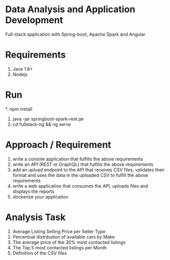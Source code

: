 # Data Analysis and Application Development
Full-stack application with Spring-boot, Apache Spark and Angular

# Requirements
1. Java 1.8+
2. Nodejs

# Run
*. npm install
1. java -jar springboot-spark-rest.jar
2. cd fullstack-ng && ng serve

# Approach / Requirement

1. write a console application that fulfills the above requirements
2. write an API (REST or GraphQL) that fulfills the above requirements
3. add an upload endpoint to the API that receives CSV files, validates their format and uses the data
in the uploaded CSV to fulfill the above requirements
4. write a web application that consumes the API, uploads files and displays the reports
5. dockerize your application

# Analysis Task
1. Average Listing Selling Price per Seller Type
2. Percentual distribution of available cars by Make
3. The average price of the 30% most contacted listings
4. The Top 5 most contacted listings per Month
5. Definition of the CSV files

